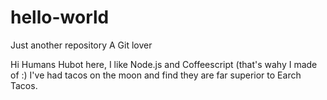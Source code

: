 # hello-world
Just another repository
A Git lover

Hi Humans
 Hubot here, I like Node.js and Coffeescript (that's wahy I made of :)
 I've had tacos on the moon and find they are far superior to Earch Tacos.
 
